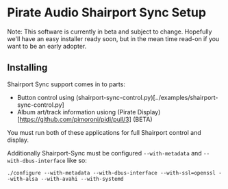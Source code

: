 # Pirate Audio Shairport Sync Setup

Note: This software is currently in beta and subject to change. Hopefully we'll have an easy installer ready soon, but in the mean time read-on if you want to be an early adopter.

## Installing

Shairport Sync support comes in to parts:

* Button control using (shairport-sync-control.py)[../examples/shairport-sync-control.py]
* Album art/track information usiong (Pirate Display)[https://github.com/pimoroni/pidi/pull/3] (BETA)

You must run both of these applications for full Shairport control and display.

Additionally Shairport-Sync must be configured `--with-metadata` and `--with-dbus-interface` like so:

```
./configure --with-metadata --with-dbus-interface --with-ssl=openssl --with-alsa --with-avahi --with-systemd
```